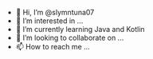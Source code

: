 - 👋 Hi, I’m @slymntuna07
- 👀 I’m interested in ...
- 🌱 I’m currently learning Java and Kotlin
- 💞️ I’m looking to collaborate on ...
- 📫 How to reach me ...

<!---
slymntuna07/slymntuna07 is a ✨ special ✨ repository because its `README.md` (this file) appears on your GitHub profile.
You can click the Preview link to take a look at your changes.
--->

